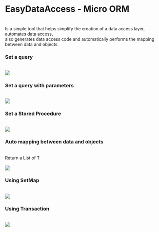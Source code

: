 <h1>EasyDataAccess - Micro ORM<h1></h1> 
Is a simple tool that helps simplify the creation of a data access layer, automates data access, <br>
also generates data access code and automatically performs the mapping between data and objects.<br>

<h3>Set a query</h3><br>
<img src="https://github.com/user-attachments/assets/3a23aaad-e4b3-40e3-8e12-60d03c6803fb">

<h3>Set a query with parameters</h3><br>
<img src="https://github.com/user-attachments/assets/ebf75995-ff48-4fd9-9a32-933f384802f6">
<br>

<h3>Set a Stored Procedure</h3><br>
<img src="https://github.com/user-attachments/assets/d19cb5a5-9ac8-4e06-b492-269ad80f2a29">
<br>

<h3>Auto mapping between data and objects</h3><br>
Return a List of T <br><br>
<img src="https://github.com/user-attachments/assets/e0468c3c-3ad5-461a-a1fd-ad4472ac270c">
<br>

<h3>Using SetMap</h3><br>
<img src="https://github.com/user-attachments/assets/960c8784-2d58-49c0-8c4f-f0c4884c29e7">
<br>

<h3>Using Transaction</h3><br>
<img src="https://github.com/user-attachments/assets/393f8c63-41fb-479c-b265-20be876e6eab">
<br>
